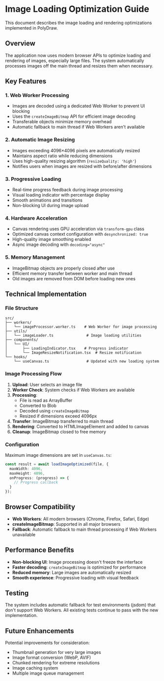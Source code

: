 # Image Loading Optimization Guide

This document describes the image loading and rendering optimizations implemented in PolyDraw.

## Overview

The application now uses modern browser APIs to optimize loading and rendering of images, especially large files. The system automatically processes images off the main thread and resizes them when necessary.

## Key Features

### 1. Web Worker Processing
- Images are decoded using a dedicated Web Worker to prevent UI blocking
- Uses the `createImageBitmap` API for efficient image decoding
- Transferable objects minimize memory overhead
- Automatic fallback to main thread if Web Workers aren't available

### 2. Automatic Image Resizing
- Images exceeding 4096×4096 pixels are automatically resized
- Maintains aspect ratio while reducing dimensions
- Uses high-quality resizing algorithm (`resizeQuality: 'high'`)
- Notifies users when images are resized with before/after dimensions

### 3. Progressive Loading
- Real-time progress feedback during image processing
- Visual loading indicator with percentage display
- Smooth animations and transitions
- Non-blocking UI during image upload

### 4. Hardware Acceleration
- Canvas rendering uses GPU acceleration via `transform-gpu` class
- Optimized canvas context configuration with `desynchronized: true`
- High-quality image smoothing enabled
- Async image decoding with `decoding="async"`

### 5. Memory Management
- ImageBitmap objects are properly closed after use
- Efficient memory transfer between worker and main thread
- Old images are removed from DOM before loading new ones

## Technical Implementation

### File Structure
```
src/
├── workers/
│   └── imageProcessor.worker.ts    # Web Worker for image processing
├── utils/
│   └── imageLoader.ts               # Image loading utilities
├── components/
│   └── UI/
│       ├── LoadingIndicator.tsx    # Progress indicator
│       └── ImageResizeNotification.tsx  # Resize notification
└── hooks/
    └── useCanvas.ts                 # Updated with new loading system
```

### Image Processing Flow

1. **Upload**: User selects an image file
2. **Worker Check**: System checks if Web Workers are available
3. **Processing**:
   - File is read as ArrayBuffer
   - Converted to Blob
   - Decoded using `createImageBitmap`
   - Resized if dimensions exceed 4096px
4. **Transfer**: ImageBitmap transferred to main thread
5. **Rendering**: Converted to HTMLImageElement and added to canvas
6. **Cleanup**: ImageBitmap closed to free memory

### Configuration

Maximum image dimensions are set in `useCanvas.ts`:
```typescript
const result = await loadImageOptimized(file, {
  maxWidth: 4096,
  maxHeight: 4096,
  onProgress: (progress) => {
    // Progress callback
  }
});
```

## Browser Compatibility

- **Web Workers**: All modern browsers (Chrome, Firefox, Safari, Edge)
- **createImageBitmap**: Supported in all major browsers
- **Fallback**: Automatic fallback to main thread processing if Web Workers unavailable

## Performance Benefits

- **Non-blocking UI**: Image processing doesn't freeze the interface
- **Faster decoding**: `createImageBitmap` is optimized for performance
- **Reduced memory**: Large images are automatically resized
- **Smooth experience**: Progressive loading with visual feedback

## Testing

The system includes automatic fallback for test environments (jsdom) that don't support Web Workers. All existing tests continue to pass with the new implementation.

## Future Enhancements

Potential improvements for consideration:
- Thumbnail generation for very large images
- Image format conversion (WebP, AVIF)
- Chunked rendering for extreme resolutions
- Image caching system
- Multiple image queue management
